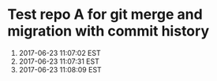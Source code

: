 # Test repo A for git merge and migration with commit history

1. 2017-06-23 11:07:02 EST 
1. 2017-06-23 11:07:31 EST
1. 2017-06-23 11:08:09 EST
